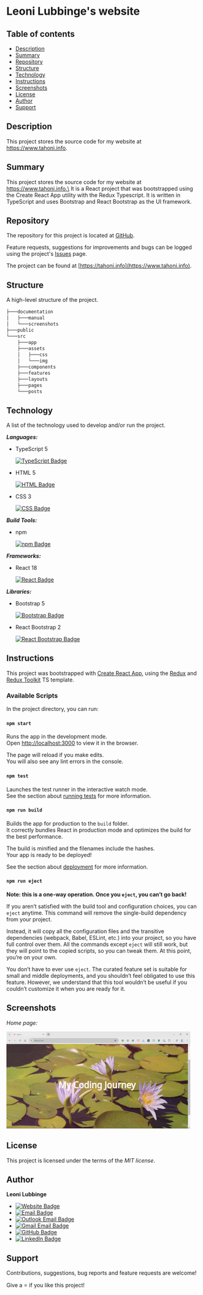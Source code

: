 # Leoni Lubbinge's website

## Table of contents
- [Description](#description)
- [Summary](#summary)
- [Repository](#repository)
- [Structure](#structure)
- [Technology](#technology)
- [Instructions](#instructions)
- [Screenshots](#screenshots)
- [License](#license)
- [Author](#author)
- [Support](#support)

## Description
This project stores the source code for my website at https://www.tahoni.info.

## Summary
This project stores the source code for my website at https://www.tahoni.info.\
It is a React project that was bootstrapped using the Create React App utility
with the Redux Typescript.
It is written in TypeScript and uses Bootstrap and React Bootstrap 
as the UI framework.

## Repository
The repository for this project is located at 
[GitHub](https://github.com/tahoni/tahoni-web).

Feature requests, suggestions for improvements and bugs can be logged 
using the project's [Issues](https://github.com/tahoni/tahoni-web/issues) page.

The project can be found at [https://tahoni.info](https://www.tahoni.info).

## Structure
A high-level structure of the project.
```text
├───documentation
│   ├───manual
│   └───screenshots
├───public
└───src
    ├───app
    ├───assets
    │   ├───css
    │   └───img
    ├───components
    ├───features
    ├───layouts
    ├───pages
    └───posts
```

## Technology
A list of the technology used to develop and/or run the project.

**_Languages:_**
- TypeScript 5

  [![TypeScript Badge](https://img.shields.io/badge/TypeScript-3178C6?logo=typescript&logoColor=white)](https://www.typescriptlang.org/)

- HTML 5

  [![HTML Badge](https://img.shields.io/badge/HTML-E34F26?logo=html5&logoColor=white)](https://www.w3.org/)

- CSS 3

  [![CSS Badge](https://img.shields.io/badge/CSS-1572B6?logo=css3)](https://www.w3.org/)

**_Build Tools:_**
- npm

  [![npm Badge](https://img.shields.io/badge/npm-CB3837?logo=npm)](https://www.npmjs.com/)

**_Frameworks:_**
- React 18

  [![React Badge](https://img.shields.io/badge/React-CB3837?logo=react)](https://react.dev/)

**_Libraries:_**
- Bootstrap 5

  [![Bootstrap Badge](https://img.shields.io/badge/Bootstrap-7952B3?logo=bootstrap&logoColor=white)](https://getbootstrap.com/)

- React Bootstrap 2

  [![React Bootstrap Badge](https://img.shields.io/badge/React_Bootstrap-7952B3?logo=bootstrap&logoColor=white)](https://react-bootstrap.github.io/)

## Instructions
This project was bootstrapped with 
[Create React App](https://github.com/facebook/create-react-app), 
using the [Redux](https://redux.js.org/) and 
[Redux Toolkit](https://redux-toolkit.js.org/) TS template.

### Available Scripts

In the project directory, you can run:

#### `npm start`

Runs the app in the development mode.\
Open [http://localhost:3000](http://localhost:3000) to view it in the browser.

The page will reload if you make edits.\
You will also see any lint errors in the console.

#### `npm test`

Launches the test runner in the interactive watch mode.\
See the section about 
[running tests](https://facebook.github.io/create-react-app/docs/running-tests) 
for more information.

#### `npm run build`

Builds the app for production to the `build` folder.\
It correctly bundles React in production mode and optimizes the build 
for the best performance.

The build is minified and the filenames include the hashes.\
Your app is ready to be deployed!

See the section about 
[deployment](https://facebook.github.io/create-react-app/docs/deployment) 
for more information.

#### `npm run eject`

**Note: this is a one-way operation. Once you `eject`, you can’t go back!**

If you aren’t satisfied with the build tool and configuration choices,
you can `eject` anytime. This command will remove the single-build dependency
from your project.

Instead, it will copy all the configuration files and the transitive dependencies
(webpack, Babel, ESLint, etc.) into your project, so you have full control
over them. All the commands except `eject` will still work, but they will point
to the copied scripts, so you can tweak them. At this point, you’re on your own.

You don’t have to ever use `eject`. The curated feature set is suitable for 
small and middle deployments, and you shouldn’t feel obligated to use this feature. 
However, we understand that this tool wouldn’t be useful if you couldn’t customize it 
when you are ready for it.

## Screenshots
_Home page:_

![Home](documentation/screenshots/home.png)

## License
This project is licensed under the terms of the _MIT license_.

## Author
**Leoni Lubbinge**
- [![Website Badge](https://img.shields.io/badge/https%3A%2F%2Ftahoni.info-blue?color=%230077b6ff)](https://www.tahoni.info)
- [![Email Badge](https://img.shields.io/badge/leonil%40tahoni.info-blue?color=%230077b6ff)](mailto:leonil@tahoni.info)
- [![Outlook Email Badge](https://img.shields.io/badge/tahoni%40outlook.com-blue?color=%230077b6ff)](mailto:tahoni@outlook.com)
- [![Gmail Email Badge](https://img.shields.io/badge/tahoni%40gmail.com-blue?logo=gmail&labelColor=%23023e8aff&color=%230077b6ff)](mailto:tahoni@gmail.com)
- [![GitHub Badge](https://img.shields.io/badge/Leoni_Lubbinge-blue?logo=github&labelColor=%23023e8aff&color=%230077b6ff)](https://github.com/tahoni)
- [![LinkedIn Badge](https://img.shields.io/badge/Leoni_Lubbinge-blue?logo=linkedin&labelColor=%23023e8aff&color=%230077b6ff)](https://www.linkedin.com/in/leoni-lubbinge-06066b16/)

## Support
Contributions, suggestions, bug reports and feature requests are welcome!

Give a ⭐️ if you like this project!
